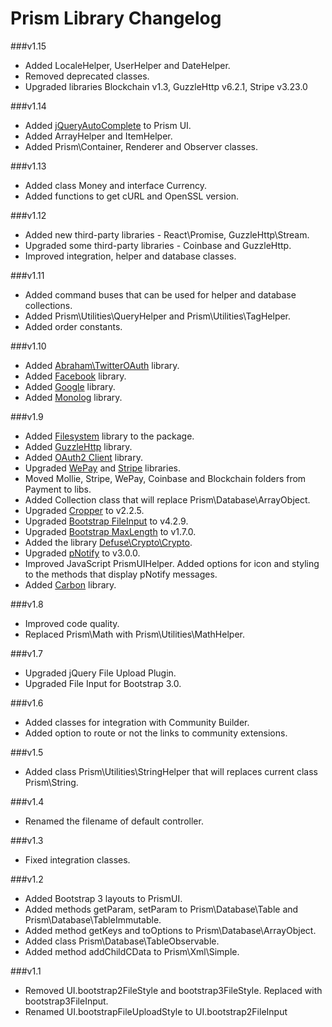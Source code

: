Prism Library Changelog
==========================

###v1.15
* Added LocaleHelper, UserHelper and DateHelper.
* Removed deprecated classes.
* Upgraded libraries Blockchain v1.3, GuzzleHttp v6.2.1, Stripe v3.23.0

###v1.14
* Added [jQueryAutoComplete](https://github.com/devbridge/jQuery-Autocomplete) to Prism UI.
* Added ArrayHelper and ItemHelper.
* Added Prism\Container, Renderer and Observer classes.

###v1.13
* Added class Money and interface Currency.
* Added functions to get cURL and OpenSSL version.

###v1.12
* Added new third-party libraries - React\Promise, GuzzleHttp\Stream.
* Upgraded some third-party libraries - Coinbase and GuzzleHttp.
* Improved integration, helper and database classes.

###v1.11
* Added command buses that can be used for helper and database collections.
* Added Prism\Utilities\QueryHelper and Prism\Utilities\TagHelper.
* Added order constants.

###v1.10
* Added [Abraham\TwitterOAuth](https://github.com/abraham/twitteroauth) library.
* Added [Facebook](https://github.com/facebook/facebook-php-sdk-v4) library.
* Added [Google](https://github.com/google/google-api-php-client) library.
* Added [Monolog](https://github.com/Seldaek/monolog) library.

###v1.9
* Added [Filesystem](http://flysystem.thephpleague.com/adapter/phpcr/) library to the package.
* Added [GuzzleHttp](https://github.com/guzzle/guzzle) library.
* Added [OAuth2 Client](http://thephpleague.com/oauth2-client/) library.
* Upgraded [WePay](https://github.com/wepay/php-sdk) and [Stripe](https://github.com/stripe/stripe-php) libraries.
* Moved Mollie, Stripe, WePay, Coinbase and Blockchain folders from Payment to libs.
* Added Collection class that will replace Prism\Database\ArrayObject.
* Upgraded [Cropper](http://fengyuanchen.github.io/cropper/) to v2.2.5.
* Upgraded [Bootstrap FileInput](http://plugins.krajee.com/file-input) to v4.2.9.
* Upgraded [Bootstrap MaxLength](https://github.com/mimo84/bootstrap-maxlength) to v1.7.0.
* Added the library [Defuse\Crypto\Crypto](https://github.com/defuse/php-encryption).
* Upgraded [pNotify](https://sciactive.github.io/pnotify/) to v3.0.0.
* Improved JavaScript PrismUIHelper. Added options for icon and styling to the methods that display pNotify messages.
* Added [Carbon](http://carbon.nesbot.com/) library.

###v1.8
* Improved code quality.
* Replaced Prism\Math with Prism\Utilities\MathHelper.

###v1.7
* Upgraded jQuery File Upload Plugin.
* Upgraded File Input for Bootstrap 3.0.

###v1.6
* Added classes for integration with Community Builder.
* Added option to route or not the links to community extensions.

###v1.5
* Added class Prism\Utilities\StringHelper that will replaces current class Prism\String.

###v1.4
* Renamed the filename of default controller.

###v1.3
* Fixed integration classes.

###v1.2
* Added Bootstrap 3 layouts to PrismUI.
* Added methods getParam, setParam to Prism\Database\Table and Prism\Database\TableImmutable.
* Added method getKeys and toOptions to Prism\Database\ArrayObject.
* Added class Prism\Database\TableObservable.
* Added method addChildCData to Prism\Xml\Simple.

###v1.1
* Removed UI.bootstrap2FileStyle and bootstrap3FileStyle. Replaced with bootstrap3FileInput.
* Renamed UI.bootstrapFileUploadStyle to UI.bootstrap2FileInput
